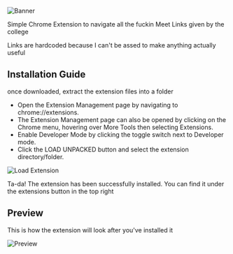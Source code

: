 
![Banner](https://github.com/OverPoweredDev/link_finder/blob/master/images/github_banner.png)

Simple Chrome Extension to navigate all the fuckin Meet Links given by the college

Links are hardcoded because I can't be assed to make anything actually useful

## Installation Guide
once downloaded, extract the extension files into a folder

- Open the Extension Management page by navigating to chrome://extensions.
- The Extension Management page can also be opened by clicking on the Chrome menu, hovering over More Tools then selecting Extensions.
- Enable Developer Mode by clicking the toggle switch next to Developer mode.
- Click the LOAD UNPACKED button and select the extension directory/folder.

![Load Extension](https://developer.chrome.com/static/images/get_started/load_extension.png)

Ta-da! The extension has been successfully installed. You can find it under the extensions button in the top right

## Preview

This is how the extension will look after you've installed it

![Preview](https://github.com/OverPoweredDev/link_finder/blob/master/images/example.gif)
